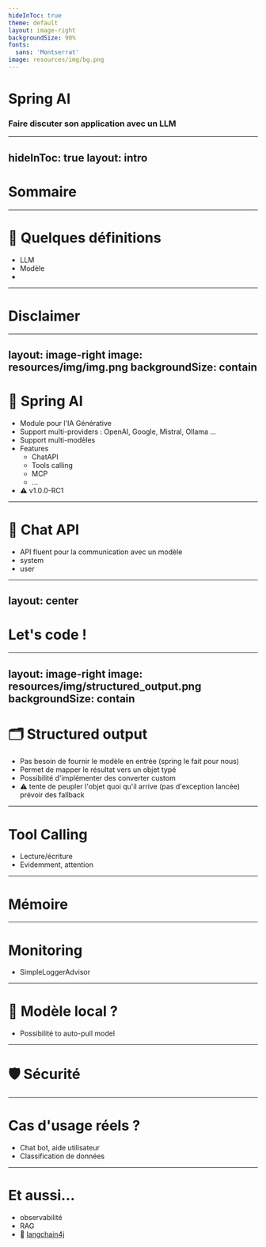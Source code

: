 ```yaml
---
hideInToc: true
theme: default
layout: image-right
backgroundSize: 90%
fonts:
  sans: 'Montserrat'
image: resources/img/bg.png
---
```


# **Spring AI**
### Faire discuter son application avec un LLM

---
hideInToc: true
layout: intro
---

# Sommaire

<Toc/>

---

# 📖 Quelques définitions

- LLM
- Modèle
-

---

# Disclaimer

---
layout: image-right
image: resources/img/img.png
backgroundSize: contain
---

# 🌱 Spring AI

- Module pour l'IA Générative
- Support multi-providers : OpenAI, Google, Mistral, Ollama ...
- Support multi-modèles
- Features
    - ChatAPI
    - Tools calling
    - MCP
    - ...
- ⚠ v1.0.0-RC1

---

# 💬 Chat API

- API fluent pour la communication avec un modèle
- system
- user

---
layout: center
---

<style>
h1 {
  font-weight: bold;
}
</style>

# Let's code !

---
layout: image-right
image: resources/img/structured_output.png
backgroundSize: contain
---

# 🗂️ Structured output

- Pas besoin de fournir le modèle en entrée (spring le fait pour nous)
- Permet de mapper le résultat vers un objet typé
- Possibilité d'implémenter des converter custom
- ⚠ tente de peupler l'objet quoi qu'il arrive (pas d'exception lancée) prévoir des fallback

---

# Tool Calling


- Lecture/écriture
- Evidemment, attention

---

#  Mémoire


---

# Monitoring

- SimpleLoggerAdvisor

---

# 🔌 Modèle local ?

- Possibilité to auto-pull model

---

# 🛡 Sécurité

---

# Cas d'usage réels ?

- Chat bot, aide utilisateur
- Classification de données





---

# Et aussi...

- observabilité
- RAG
- 🦜 [langchain4j](https://github.com/langchain4j/langchain4j)